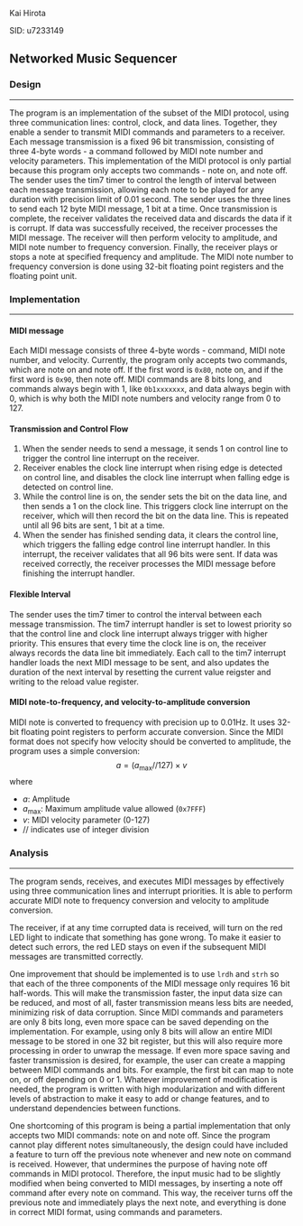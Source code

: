 Kai Hirota

SID: u7233149

## Networked Music Sequencer

### Design

---

The program is an implementation of the subset of the MIDI protocol, using three communication lines: control, clock, and data lines. Together, they enable a sender to transmit MIDI commands and parameters to a receiver. Each message transmission is a fixed 96 bit transmission, consisting of three 4-byte words - a command followed by MIDI note number and velocity parameters. This implementation of the MIDI protocol is only partial because this program only accepts two commands - note on, and note off. The sender uses the tim7 timer to control the length of interval between each message transmission, allowing each note to be played for any duration with precision limit of 0.01 second. The sender uses the three lines to send each 12 byte MIDI message, 1 bit at a time. Once transmission is complete, the receiver validates the received data and discards the data if it is corrupt. If data was successfully received, the receiver processes the MIDI message. The receiver will then perform velocity to amplitude, and MIDI note number to frequency conversion. Finally, the receiver plays or stops a note at specified frequency and amplitude. The MIDI note number to frequency conversion is done using 32-bit floating point registers and the floating point unit.

### Implementation

---

#### MIDI message

Each MIDI message consists of three 4-byte words - command, MIDI note number, and velocity. Currently, the program only accepts two commands, which are note on and note off. If the first word is `0x80`, note on, and if the first word is `0x90`, then note off. MIDI commands are 8 bits long, and commands always begin with 1, like `0b1xxxxxxx`, and data always begin with 0, which is why both the MIDI note numbers and velocity range from 0 to 127.

#### Transmission and Control Flow

1. When the sender needs to send a message, it sends 1 on control line to trigger the control line interrupt on the receiver. 
2. Receiver enables the clock line interrupt when rising edge is detected on control line, and disables the clock line interrupt when falling edge is detected on control line.
3. While the control line is on, the sender sets the bit on the data line, and then sends a 1 on the clock line. This triggers clock line interrupt on the receiver, which will then record the bit on the data line. This is repeated until all 96 bits are sent, 1 bit at a time. 
4. When the sender has finished sending data, it clears the control line, which triggers the falling edge control line interrupt handler. In this interrupt, the receiver validates that all 96 bits were sent. If data was received correctly, the receiver processes the MIDI message before finishing the interrupt handler.

#### Flexible Interval

The sender uses the tim7 timer to control the interval between each message transmission. The tim7 interrupt handler is set to lowest priority so that the control line and clock line interrupt always trigger with higher priority. This ensures that every time the clock line is on, the receiver always records the data line bit immediately. Each call to the tim7 interrupt handler loads the next MIDI message to be sent, and also updates the duration of the next interval by resetting the current value reigster and writing to the reload value register.

#### MIDI note-to-frequency, and velocity-to-amplitude conversion

MIDI note is converted to frequency with precision up to 0.01Hz. It uses 32-bit floating point registers to perform accurate conversion. Since the MIDI format does not specify how velocity should be converted to amplitude, the program uses a simple conversion:
$$
a= (a_{\text{max}} //{127}) \times v
$$
where

- $a$: Amplitude
- $a_{\text{max}}$: Maximum amplitude value allowed (`0x7FFF`)
- $v$: MIDI velocity parameter (0-127)
- // indicates use of integer division

### Analysis

---

The program sends, receives, and executes MIDI messages by effectively using three communication lines and interrupt priorities. It is able to perform accurate MIDI note to frequency conversion and velocity to amplitude conversion. 

The receiver, if at any time corrupted data is received, will turn on the red LED light to indicate that something has gone wrong. To make it easier to detect such errors, the red LED stays on even if the subsequent MIDI messages are transmitted correctly. 

One improvement that should be implemented is to use `lrdh` and `strh` so that each of the three components of the MIDI message only requires 16 bit half-words. This will make the transmission faster, the input data size can be reduced, and most of all, faster transmission means less bits are needed, minimizing risk of data corruption. Since MIDI commands and parameters are only 8 bits long, even more space can be saved depending on the implementation. For example, using only 8 bits will allow an entire MIDI message to be stored in one 32 bit register, but this will also require more processing in order to unwrap the message. If even more space saving and faster transmission is desired, for example, the user can create a mapping between MIDI commands and bits. For example, the first bit can map to note on, or off depending on 0 or 1. Whatever improvement of modification is needed, the program is written with high modularization and with different levels of abstraction to make it easy to add or change features, and to understand dependencies between functions.

One shortcoming of this program is being a partial implementation that only accepts two MIDI commands: note on and note off. Since the program cannot play different notes simultaneously, the design could have included a feature to turn off the previous note whenever and new note on command is received. However, that undermines the purpose of having note off commands in MIDI protocol. Therefore, the input music had to be slightly modified when being converted to MIDI messages, by inserting a note off command after every note on command. This way, the receiver turns off the previous note and immediately plays the next note, and everything is done in correct MIDI format, using commands and parameters.
